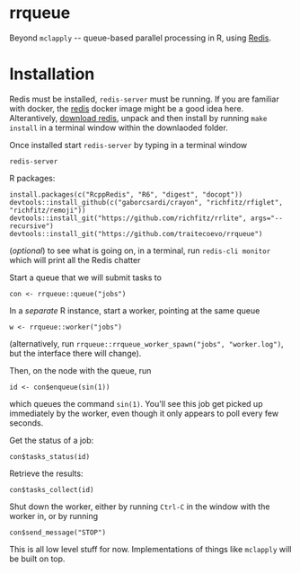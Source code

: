 # rrqueue

Beyond `mclapply` -- queue-based parallel processing in R, using [Redis](http://redis.io).

# Installation

Redis must be installed, `redis-server` must be running.  If you are familiar with docker, the [redis](https://registry.hub.docker.com/_/redis/) docker image might be a good idea here. Alterantively, [download redis](http://redis.io/download), unpack and then install by running `make install` in a terminal window within the downlaoded folder.

Once installed start `redis-server` by typing in a terminal window

```
redis-server
```


R packages:

```
install.packages(c("RcppRedis", "R6", "digest", "docopt"))
devtools::install_github(c("gaborcsardi/crayon", "richfitz/rfiglet", "richfitz/remoji"))
devtools::install_git("https://github.com/richfitz/rrlite", args="--recursive")
devtools::install_git("https://github.com/traitecoevo/rrqueue")
```

(*optional*) to see what is going on, in a terminal, run `redis-cli monitor` which will print all the Redis chatter

Start a queue that we will submit tasks to
```
con <- rrqueue::queue("jobs")
```

In a *separate* R instance, start a worker, pointing at the same queue

```
w <- rrqueue::worker("jobs")
```

(alternatively, run `rrqueue::rrqueue_worker_spawn("jobs", "worker.log")`, but the interface there will change).

Then, on the node with the queue, run

```
id <- con$enqueue(sin(1))
```

which queues the command `sin(1)`.  You'll see this job get picked up immediately by the worker, even though it only appears to poll every few seconds.

Get the status of a job:

```
con$tasks_status(id)
```

Retrieve the results:

```
con$tasks_collect(id)
```

Shut down the worker, either by running `Ctrl-C` in the window with the worker in, or by running

```
con$send_message("STOP")
```

This is all low level stuff for now.  Implementations of things like `mclapply` will be built on top.
